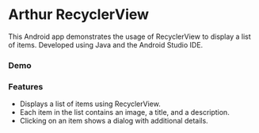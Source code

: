 # Arthur RecyclerView
This Android app demonstrates the usage of RecyclerView to display a list of items. Developed using Java and the Android Studio IDE.

### Demo


### Features
- Displays a list of items using RecyclerView.
- Each item in the list contains an image, a title, and a description.
- Clicking on an item shows a dialog with additional details.

